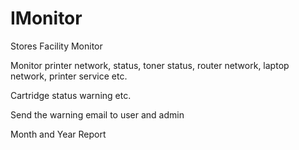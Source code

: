 IMonitor
========

Stores Facility Monitor

Monitor printer network, status, toner status, router network, laptop network, printer service etc.

Cartridge status warning etc.

Send the warning email to user and admin

Month and Year Report
